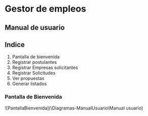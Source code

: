 # Gestor de empleos 
## Manual de usuario

## Indice 
1) Pantalla de bienvenida
2) Registrar postulantes 
3) Registrar Empresas solicitantes 
4) Registrar Solicitudes 
5) Ver propuestas
6) Generar listados 

### Pantalla de Bienvenida
![PantallaBienvenida](\Diagramas-ManualUsuario\Manual usuario)


